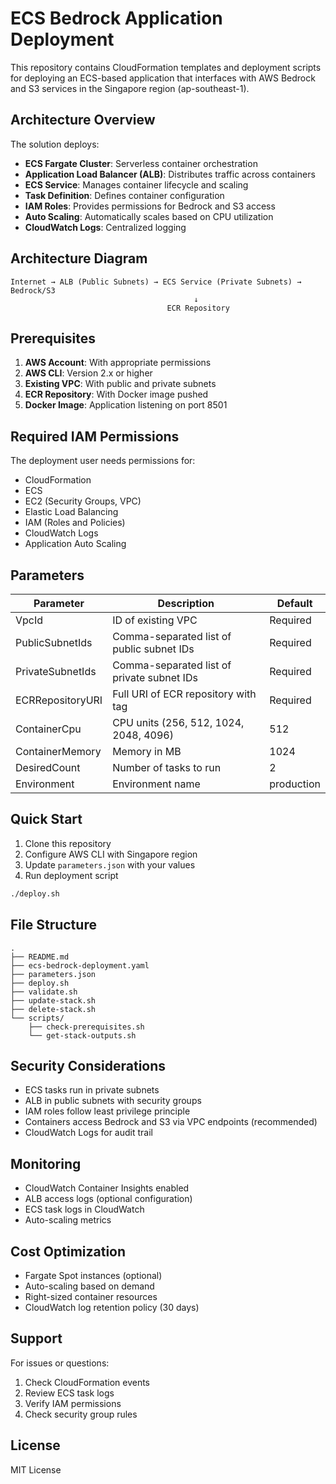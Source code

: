 # ECS Bedrock Application Deployment

This repository contains CloudFormation templates and deployment scripts for deploying an ECS-based application that interfaces with AWS Bedrock and S3 services in the Singapore region (ap-southeast-1).

## Architecture Overview

The solution deploys:
- **ECS Fargate Cluster**: Serverless container orchestration
- **Application Load Balancer (ALB)**: Distributes traffic across containers
- **ECS Service**: Manages container lifecycle and scaling
- **Task Definition**: Defines container configuration
- **IAM Roles**: Provides permissions for Bedrock and S3 access
- **Auto Scaling**: Automatically scales based on CPU utilization
- **CloudWatch Logs**: Centralized logging

## Architecture Diagram

```
Internet → ALB (Public Subnets) → ECS Service (Private Subnets) → Bedrock/S3
                                         ↓
                                   ECR Repository
```

## Prerequisites

1. **AWS Account**: With appropriate permissions
2. **AWS CLI**: Version 2.x or higher
3. **Existing VPC**: With public and private subnets
4. **ECR Repository**: With Docker image pushed
5. **Docker Image**: Application listening on port 8501

## Required IAM Permissions

The deployment user needs permissions for:
- CloudFormation
- ECS
- EC2 (Security Groups, VPC)
- Elastic Load Balancing
- IAM (Roles and Policies)
- CloudWatch Logs
- Application Auto Scaling

## Parameters

| Parameter | Description | Default |
|-----------|-------------|---------|
| VpcId | ID of existing VPC | Required |
| PublicSubnetIds | Comma-separated list of public subnet IDs | Required |
| PrivateSubnetIds | Comma-separated list of private subnet IDs | Required |
| ECRRepositoryURI | Full URI of ECR repository with tag | Required |
| ContainerCpu | CPU units (256, 512, 1024, 2048, 4096) | 512 |
| ContainerMemory | Memory in MB | 1024 |
| DesiredCount | Number of tasks to run | 2 |
| Environment | Environment name | production |

## Quick Start

1. Clone this repository
2. Configure AWS CLI with Singapore region
3. Update `parameters.json` with your values
4. Run deployment script

```bash
./deploy.sh
```

## File Structure

```
.
├── README.md
├── ecs-bedrock-deployment.yaml
├── parameters.json
├── deploy.sh
├── validate.sh
├── update-stack.sh
├── delete-stack.sh
└── scripts/
    ├── check-prerequisites.sh
    └── get-stack-outputs.sh
```

## Security Considerations

- ECS tasks run in private subnets
- ALB in public subnets with security groups
- IAM roles follow least privilege principle
- Containers access Bedrock and S3 via VPC endpoints (recommended)
- CloudWatch Logs for audit trail

## Monitoring

- CloudWatch Container Insights enabled
- ALB access logs (optional configuration)
- ECS task logs in CloudWatch
- Auto-scaling metrics

## Cost Optimization

- Fargate Spot instances (optional)
- Auto-scaling based on demand
- Right-sized container resources
- CloudWatch log retention policy (30 days)

## Support

For issues or questions:
1. Check CloudFormation events
2. Review ECS task logs
3. Verify IAM permissions
4. Check security group rules

## License

MIT License